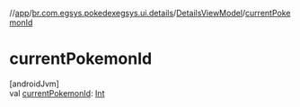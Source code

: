 //[app](../../../index.md)/[br.com.egsys.pokedexegsys.ui.details](../index.md)/[DetailsViewModel](index.md)/[currentPokemonId](current-pokemon-id.md)

# currentPokemonId

[androidJvm]\
val [currentPokemonId](current-pokemon-id.md): [Int](https://kotlinlang.org/api/latest/jvm/stdlib/kotlin/-int/index.html)
